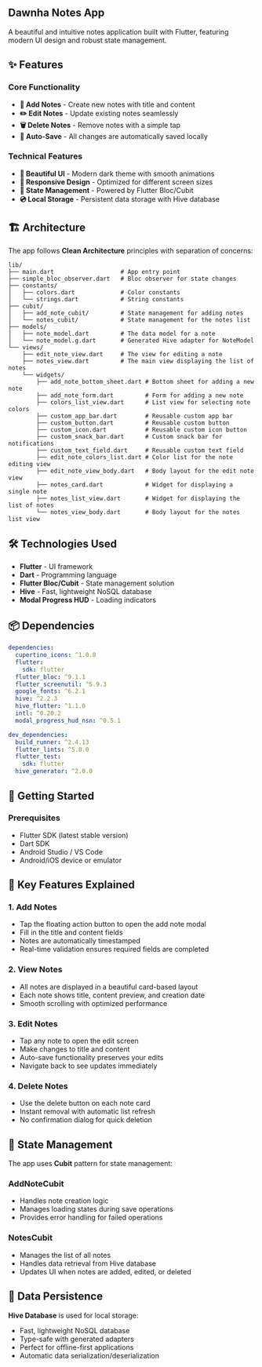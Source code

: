 ## Dawnha Notes App

A beautiful and intuitive notes application built with Flutter, featuring modern UI design and robust state management.

## ✨ Features

### Core Functionality
- **📝 Add Notes** - Create new notes with title and content
- **✏️ Edit Notes** - Update existing notes seamlessly
- **🗑️ Delete Notes** - Remove notes with a simple tap
- **💾 Auto-Save** - All changes are automatically saved locally

### Technical Features
- **🎨 Beautiful UI** - Modern dark theme with smooth animations
- **📱 Responsive Design** - Optimized for different screen sizes
- **🔄 State Management** - Powered by Flutter Bloc/Cubit
- **💿 Local Storage** - Persistent data storage with Hive database

## 🏗️ Architecture

The app follows **Clean Architecture** principles with separation of concerns:

```
lib/
├── main.dart                   # App entry point
├── simple_bloc_observer.dart   # Bloc observer for state changes
├── constants/
│   ├── colors.dart             # Color constants
│   └── strings.dart            # String constants
├── cubit/
│   ├── add_note_cubit/         # State management for adding notes
│   └── notes_cubit/            # State management for the notes list
├── models/
│   ├── note_model.dart         # The data model for a note
│   └── note_model.g.dart       # Generated Hive adapter for NoteModel
└── views/
    ├── edit_note_view.dart     # The view for editing a note
    ├── notes_view.dart         # The main view displaying the list of notes
    └── widgets/
        ├── add_note_bottom_sheet.dart # Bottom sheet for adding a new note
        ├── add_note_form.dart         # Form for adding a new note
        ├── colors_list_view.dart      # List view for selecting note colors
        ├── custom_app_bar.dart        # Reusable custom app bar
        ├── custom_button.dart         # Reusable custom button
        ├── custom_icon.dart           # Reusable custom icon button
        ├── custom_snack_bar.dart      # Custom snack bar for notifications
        ├── custom_text_field.dart     # Reusable custom text field
        ├── edit_note_colors_list.dart # Color list for the note editing view
        ├── edit_note_view_body.dart   # Body layout for the edit note view
        ├── notes_card.dart            # Widget for displaying a single note
        ├── notes_list_view.dart       # Widget for displaying the list of notes
        └── notes_view_body.dart       # Body layout for the notes list view
```

## 🛠️ Technologies Used

- **Flutter** - UI framework
- **Dart** - Programming language
- **Flutter Bloc/Cubit** - State management solution
- **Hive** - Fast, lightweight NoSQL database
- **Modal Progress HUD** - Loading indicators

## 📦 Dependencies

```yaml
dependencies:
  cupertino_icons: ^1.0.8
  flutter:
    sdk: flutter
  flutter_bloc: ^9.1.1
  flutter_screenutil: ^5.9.3
  google_fonts: ^6.2.1
  hive: ^2.2.3
  hive_flutter: ^1.1.0
  intl: ^0.20.2
  modal_progress_hud_nsn: ^0.5.1

dev_dependencies:
  build_runner: ^2.4.13
  flutter_lints: ^5.0.0
  flutter_test:
    sdk: flutter
  hive_generator: ^2.0.0
```

## 🚀 Getting Started

### Prerequisites
- Flutter SDK (latest stable version)
- Dart SDK
- Android Studio / VS Code
- Android/iOS device or emulator



## 🎯 Key Features Explained

### 1. Add Notes
- Tap the floating action button to open the add note modal
- Fill in the title and content fields
- Notes are automatically timestamped
- Real-time validation ensures required fields are completed

### 2. View Notes
- All notes are displayed in a beautiful card-based layout
- Each note shows title, content preview, and creation date
- Smooth scrolling with optimized performance

### 3. Edit Notes
- Tap any note to open the edit screen
- Make changes to title and content
- Auto-save functionality preserves your edits
- Navigate back to see updates immediately

### 4. Delete Notes
- Use the delete button on each note card
- Instant removal with automatic list refresh
- No confirmation dialog for quick deletion

## 🔧 State Management

The app uses **Cubit** pattern for state management:

### AddNoteCubit
- Handles note creation logic
- Manages loading states during save operations
- Provides error handling for failed operations

### NotesCubit
- Manages the list of all notes
- Handles data retrieval from Hive database
- Updates UI when notes are added, edited, or deleted

## 💾 Data Persistence

**Hive Database** is used for local storage:
- Fast, lightweight NoSQL database
- Type-safe with generated adapters
- Perfect for offline-first applications
- Automatic data serialization/deserialization
